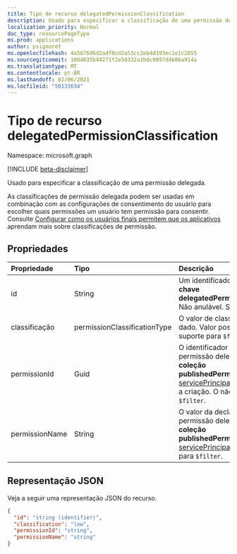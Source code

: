 ```yaml
---
title: Tipo de recurso delegatedPermissionClassification
description: Usado para especificar a classificação de uma permissão delegada.
localization_priority: Normal
doc_type: resourcePageType
ms.prod: applications
author: psignoret
ms.openlocfilehash: 4a567696d2adf0cd2a53cc2eb4d193ec1e1c2855
ms.sourcegitcommit: 1004835b44271f2e50332a1bdc9097d4b06a914a
ms.translationtype: MT
ms.contentlocale: pt-BR
ms.lasthandoff: 02/06/2021
ms.locfileid: "50133634"
---
```

# <a name="delegatedpermissionclassification-resource-type"></a>Tipo de recurso delegatedPermissionClassification

Namespace: microsoft.graph

[!INCLUDE [beta-disclaimer](../../includes/beta-disclaimer.md)]

Usado para especificar a classificação de uma permissão delegada.

As classificações de permissão delegada podem ser usadas em combinação com as configurações de consentimento do usuário para escolher quais permissões um usuário tem permissão para consentir. Consulte [Configurar como os usuários finais permitem que os aplicativos](/azure/active-directory/manage-apps/configure-user-consent) aprendam mais sobre classificações de permissão.

## <a name="properties"></a>Propriedades

| Propriedade | Tipo | Descrição |
|:---------------|:--------|:----------|
| id | String | Um identificador exclusivo para a **chave delegatedPermissionClassification.** Não anulável. Somente leitura. |
| classificação | permissionClassificationType | O valor de classificação sendo dado. Valor possível: `low` . O não tem suporte para `$filter`. |
| permissionId | Guid | O identificador exclusivo (**id**) para a permissão delegada listada na **coleção publishedPermissionScopes** do [servicePrincipal](servicePrincipal.md). Obrigatório durante a criação. O não tem suporte para `$filter`. |
| permissionName | String | O valor da declaração (**valor**) para a permissão delegada listada na **coleção publishedPermissionScopes** do [servicePrincipal](servicePrincipal.md). O não tem suporte para `$filter`. |

## <a name="json-representation"></a>Representação JSON

Veja a seguir uma representação JSON do recurso.

<!-- {
  "blockType": "resource",
  "optionalProperties": [

  ],
  "@odata.type": "microsoft.graph.delegatedPermissionClassification"
}-->

```json
{
  "id": "string (identifier)",
  "classification": "low",
  "permissionId": "string",
  "permissionName": "string"
}
```


